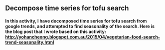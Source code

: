 ## Decompose time series for tofu search 
#### In this activity, I have decomposed time series for tofu search from google trends, and attempted to find seasonality of the search. Here is the blog post that I wrote based on this activity: http://yohancheong.blogspot.com.au/2015/04/vegetarian-food-search-trend-seasonality.html

